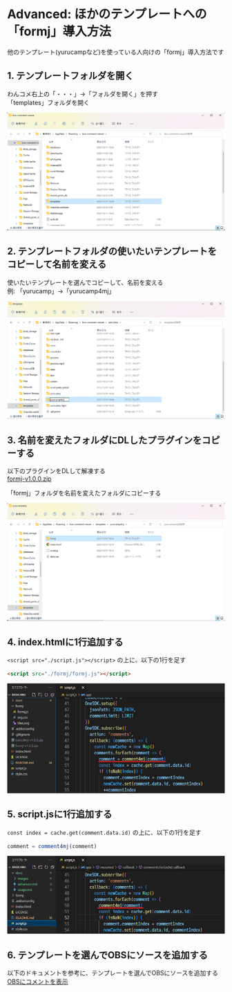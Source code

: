 # Advanced: ほかのテンプレートへの「formj」導入方法

他のテンプレート(yurucampなど)を使っている人向けの「formj」導入方法です

## 1. テンプレートフォルダを開く

わんコメ右上の「・・・」→「フォルダを開く」を押す  
「templates」フォルダを開く

![](./images/usage1.png)

## 2. テンプレートフォルダの使いたいテンプレートをコピーして名前を変える

使いたいテンプレートを選んでコピーして、名前を変える  
例: 「yurucamp」→「yurucamp4mj」

![](./images/advanced2.png)

## 3. 名前を変えたフォルダにDLしたプラグインをコピーする

以下のプラグインをDLして解凍する  
[formj-v1.0.0.zip](https://github.com/yuarasino/onecomme-plugin-formj/releases/download/v1.0.0/formj-v1.0.0.zip)

「formj」フォルダを名前を変えたフォルダにコピーする  

![](./images/advanced3.png)

## 4. index.htmlに1行追加する

`<script src="./script.js"></script>` の上に、以下の1行を足す

```html
<script src="./formj/formj.js"></script>
```

![](./images/advanced4.png)

## 5. script.jsに1行追加する

`const index = cache.get(comment.data.id)` の上に、以下の1行を足す

```js
comment = comment4mj(comment)
```

![](./images/advanced5.png)

## 6. テンプレートを選んでOBSにソースを追加する

以下のドキュメントを参考に、テンプレートを選んでOBSにソースを追加する  
[OBSにコメントを表示](https://onecomme.com/docs/guide/template)
